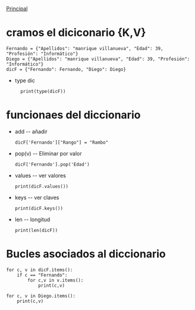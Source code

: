 [Principal](../README.md)<br/>

# cramos el diciconario {K,V}
    Fernando = {"Apellidos": "manrique villanueva", "Edad": 39, "Profesión": "Informático"}
    Diego = {"Apellidos": "manrique villanueva", "Edad": 39, "Profesión": "Informático"}
    dicF = {"Fernando": Fernando, "Diego": Diego}

- type dic
    
        print(type(dicF))

# funcionaes del diccionario
- add -- añadir
  
      dicF['Fernando']["Rango"] = "Rambo"
    
- pop(v) -- Eliminar por valor

      dicF['Fernando'].pop('Edad')

- values -- ver valores

      print(dicF.values())

- keys -- ver claves

      print(dicF.keys())

- len  -- longitud

      print(len(dicF))

# Bucles asociados al diccionario
    for c, v in dicF.items():
        if c == "Fernando":
            for c,v in v.items():
                print(c,v)

    for c, v in Diego.items():
        print(c,v)
        
